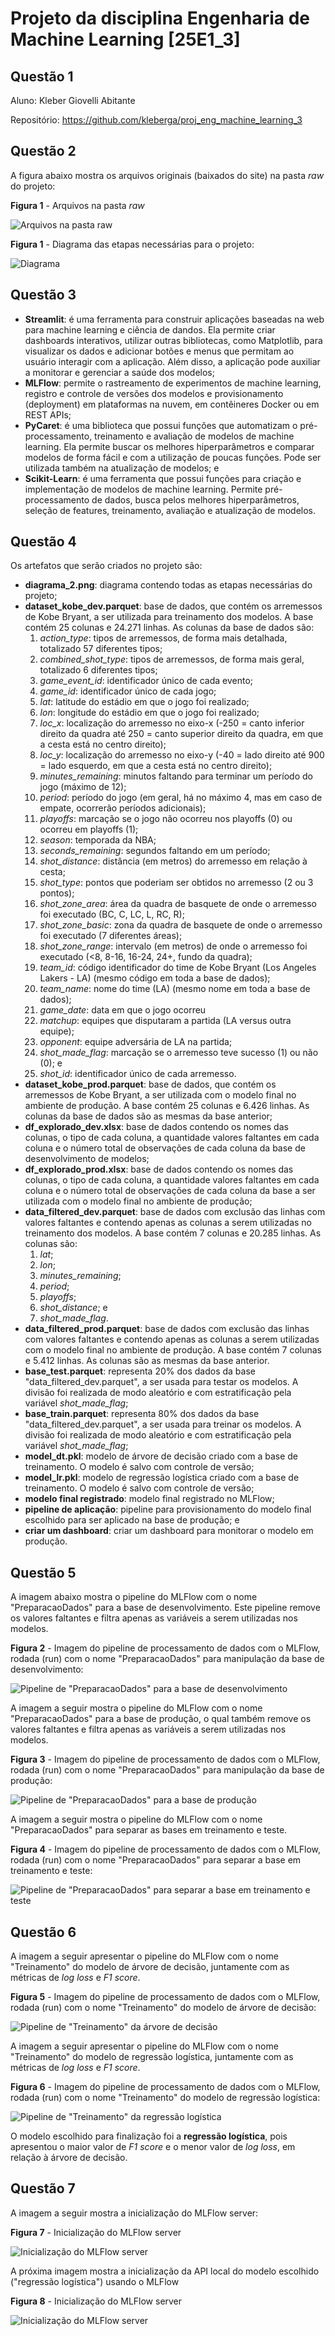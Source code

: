 # Projeto da disciplina Engenharia de Machine Learning [25E1_3]

## Questão 1

Aluno: Kleber Giovelli Abitante

Repositório: https://github.com/kleberga/proj_eng_machine_learning_3

## Questão 2

A figura abaixo mostra os arquivos originais (baixados do site) na pasta *raw* do projeto:

**Figura 1** - Arquivos na pasta *raw*

![Arquivos na pasta raw](raw.PNG)

**Figura 1** - Diagrama das etapas necessárias para o projeto:

![Diagrama](diagrama_2.png)

## Questão 3

- **Streamlit**: é uma ferramenta para construir aplicações baseadas na web para machine learning e ciência de dandos. Ela permite criar dashboards interativos, utilizar outras bibliotecas, como Matplotlib, para visualizar os dados e adicionar botões e menus que permitam ao usuário interagir com a aplicação. Além disso, a aplicação pode auxiliar a monitorar e gerenciar a saúde dos modelos;
- **MLFlow**: permite o rastreamento de experimentos de machine learning, registro e controle de versões dos modelos e provisionamento (deployment) em plataformas na nuvem, em contêineres Docker ou em REST APIs;
- **PyCaret**: é uma biblioteca que possui funções que automatizam o pré-processamento, treinamento e avaliação de modelos de machine learning. Ela permite buscar os melhores hiperparâmetros e comparar modelos de forma fácil e com a utilização de poucas funções. Pode ser utilizada também na atualização de modelos; e
- **Scikit-Learn**: é uma ferramenta que possui funções para criação e implementação de modelos de machine learning. Permite pré-processamento de dados, busca pelos melhores hiperparâmetros, seleção de features, treinamento, avaliação e atualização de modelos.

## Questão 4

Os artefatos que serão criados no projeto são:

- **diagrama_2.png**: diagrama contendo todas as etapas necessárias do projeto;
- **dataset_kobe_dev.parquet**: base de dados, que contém os arremessos de Kobe Bryant, a ser utilizada para treinamento dos modelos. A base contém 25 colunas e 24.271 linhas. As colunas da base de dados são:
  1. *action_type*: tipos de arremessos, de forma mais detalhada, totalizado 57 diferentes tipos;
  2. *combined_shot_type*: tipos de arremessos, de forma mais geral, totalizado 6 diferentes tipos;
  3. *game_event_id*: identificador único de cada evento;
  4. *game_id*: identificador único de cada jogo;
  5. *lat*: latitude do estádio em que o jogo foi realizado;
  6. *lon*: longitude do estádio em que o jogo foi realizado;
  7. *loc_x*: localização do arremesso no eixo-x (-250 = canto inferior direito da quadra até 250 = canto superior direito da quadra, em que a cesta está no centro direito);
  8. *loc_y*: localização do arremesso no eixo-y (-40 = lado direito até 900 = lado esquerdo, em que a cesta está no centro direito);
  9. *minutes_remaining*: minutos faltando para terminar um período do jogo (máximo de 12);
  10. *period*: período do jogo (em geral, há no máximo 4, mas em caso de empate, ocorrerão períodos adicionais);
  11. *playoffs*: marcação se o jogo não ocorreu nos playoffs (0) ou ocorreu em playoffs (1);
  12. *season*: temporada da NBA;
  13. *seconds_remaining*: segundos faltando em um período;
  14. *shot_distance*: distância (em metros) do arremesso em relação à cesta;
  15. *shot_type*: pontos que poderiam ser obtidos no arremesso (2 ou 3 pontos);
  16. *shot_zone_area*: área da quadra de basquete de onde o arremesso foi executado (BC, C, LC, L, RC, R);
  17. *shot_zone_basic*: zona da quadra de basquete de onde o arremesso foi executado (7 diferentes áreas);
  18. *shot_zone_range*: intervalo (em metros) de onde o arremesso foi executado (<8, 8-16, 16-24, 24+, fundo da quadra);
  19. *team_id*: código identificador do time de Kobe Bryant (Los Angeles Lakers - LA) (mesmo código em toda a base de dados);
  20. *team_name*: nome do time (LA) (mesmo nome em toda a base de dados);
  21. *game_date*: data em que o jogo ocorreu
  22. *matchup*: equipes que disputaram a partida (LA versus outra equipe);
  23. *opponent*: equipe adversária de LA na partida;
  24. *shot_made_flag*: marcação se o arremesso teve sucesso (1) ou não (0); e
  25. *shot_id*: identificador único de cada arremesso.
- **dataset_kobe_prod.parquet**: base de dados, que contém os arremessos de Kobe Bryant, a ser utilizada com o modelo final no ambiente de produção. A base contém 25 colunas e 6.426 linhas. As colunas da base de dados são as mesmas da base anterior;
- **df_explorado_dev.xlsx**: base de dados contendo os nomes das colunas, o tipo de cada coluna, a quantidade valores faltantes em cada coluna e o número total de observações de cada coluna da base de desenvolvimento de modelos;
- **df_explorado_prod.xlsx**: base de dados contendo os nomes das colunas, o tipo de cada coluna, a quantidade valores faltantes em cada coluna e o número total de observações de cada coluna da base a ser utilizada com o modelo final no ambiente de produção;
- **data_filtered_dev.parquet**: base de dados com exclusão das linhas com valores faltantes e contendo apenas as colunas a serem utilizadas no treinamento dos modelos. A base contém 7 colunas e 20.285 linhas. As colunas são:
  1. *lat*;
  2. *lon*;
  3. *minutes_remaining*;
  4. *period*;
  5. *playoffs*;
  6. *shot_distance*; e
  7. *shot_made_flag*.
- **data_filtered_prod.parquet**: base de dados com exclusão das linhas com valores faltantes e contendo apenas as colunas a serem utilizadas com o modelo final no ambiente de produção. A base contém 7 colunas e 5.412 linhas. As colunas são as mesmas da base anterior.
- **base_test.parquet**: representa 20% dos dados da base "data_filtered_dev.parquet", a ser usada para testar os modelos. A divisão foi realizada de modo aleatório e com estratificação pela variável *shot_made_flag*;
- **base_train.parquet**: representa 80% dos dados da base "data_filtered_dev.parquet", a ser usada para treinar os modelos. A divisão foi realizada de modo aleatório e com estratificação pela variável *shot_made_flag*;
- **model_dt.pkl**: modelo de árvore de decisão criado com a base de treinamento. O modelo é salvo com controle de versão;
- **model_lr.pkl**: modelo de regressão logística criado com a base de treinamento. O modelo é salvo com controle de versão;
- **modelo final registrado**: modelo final registrado no MLFlow;
- **pipeline de aplicação**: pipeline para provisionamento do modelo final escolhido para ser aplicado na base de produção; e
- **criar um dashboard**: criar um dashboard para monitorar o modelo em produção.

## Questão 5

A imagem abaixo mostra o pipeline do MLFlow com o nome "PreparacaoDados" para a base de desenvolvimento. Este pipeline remove os valores faltantes e filtra apenas as variáveis a serem utilizadas nos modelos.

**Figura 2** - Imagem do pipeline de processamento de dados com o MLFlow, rodada (run) com o nome "PreparacaoDados" para manipulação da base de desenvolvimento:

![Pipeline de "PreparacaoDados" para a base de desenvolvimento](preparacaoDados_1.PNG)

A imagem a seguir mostra o pipeline do MLFlow com o nome "PreparacaoDados" para a base de produção, o qual também remove os valores faltantes e filtra apenas as variáveis a serem utilizadas nos modelos.

**Figura 3** - Imagem do pipeline de processamento de dados com o MLFlow, rodada (run) com o nome "PreparacaoDados" para manipulação da base de produção:

![Pipeline de "PreparacaoDados" para a base de produção](preparacaoDados_2.PNG)

A imagem a seguir mostra o pipeline do MLFlow com o nome "PreparacaoDados" para separar as bases em treinamento e teste.

**Figura 4** - Imagem do pipeline de processamento de dados com o MLFlow, rodada (run) com o nome "PreparacaoDados" para separar a base em treinamento e teste:

![Pipeline de "PreparacaoDados" para separar a base em treinamento e teste](preparacaoDados_3.PNG)

## Questão 6

A imagem a seguir apresentar o pipeline do MLFlow com o nome "Treinamento" do modelo de árvore de decisão, juntamente com as métricas de *log loss* e *F1 score*.

**Figura 5** - Imagem do pipeline de processamento de dados com o MLFlow, rodada (run) com o nome "Treinamento" do modelo de árvore de decisão:

![Pipeline de "Treinamento" da árvore de decisão](treinamento_1.PNG)

A imagem a seguir apresentar o pipeline do MLFlow com o nome "Treinamento" do modelo de regressão logística, juntamente com as métricas de *log loss* e *F1 score*.

**Figura 6** - Imagem do pipeline de processamento de dados com o MLFlow, rodada (run) com o nome "Treinamento" do modelo de regressão logística:

![Pipeline de "Treinamento" da regressão logística](treinamento_2.PNG)

O modelo escolhido para finalização foi a **regressão logística**, pois apresentou o maior valor de *F1 score* e o menor valor de *log loss*, em relação à árvore de decisão.

## Questão 7

A imagem a seguir mostra a inicialização do MLFlow server:

**Figura 7** - Inicialização do MLFlow server

![Inicialização do MLFlow server](iniciar_server.PNG)

A próxima imagem mostra a inicialização da API local do modelo escolhido ("regressão logística") usando o MLFlow

**Figura 8** - Inicialização do MLFlow server

![Inicialização do MLFlow server](iniciar_server.PNG)

